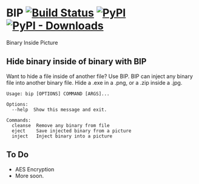 # BIP [![Build Status](https://travis-ci.org/reedhaffner/BIP.svg?branch=master)](https://travis-ci.org/reedhaffner/BIP) [![PyPI](https://img.shields.io/pypi/v/BIPTools.svg)](https://pypi.org/project/BIPTools/) [![PyPI - Downloads](https://img.shields.io/pypi/dm/BIPTools.svg)](https://pypi.org/project/BIPTools/)

Binary Inside Picture

## Hide binary inside of binary with BIP

Want to hide a file inside of another file? Use BIP. BIP can inject any binary file into another binary file. Hide a .exe in a .png, or a .zip inside a .jpg.

```
Usage: bip [OPTIONS] COMMAND [ARGS]...

Options:
  --help  Show this message and exit.

Commands:
  cleanse  Remove any binary from file
  eject    Save injected binary from a picture
  inject   Inject binary into a picture
```

## To Do

- AES Encryption
- More soon.
